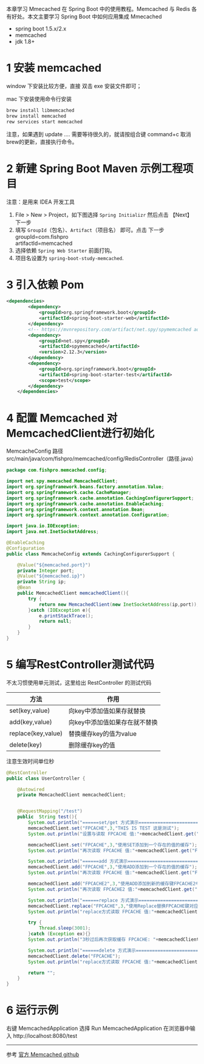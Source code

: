 本章学习 Mmecached 在 Spring Boot 中的使用教程。Memcached 与 Redis 各有好处。本文主要学习 Spring Boot 中如何应用集成 Mmecached

- spring boot 1.5.x/2.x
- memcached
- jdk 1.8+

# 1 安装 memcached
window 下安装比较方便，直接 双击 exe 安装文件即可；

mac 下安装使用命令行安装
```bash
brew install libmemcached
brew install memcached
rew services start memcached
```
注意，如果遇到 update .... 需要等待很久的，就请按组合键 command+c 取消brew的更新，直接执行命令。

# 2 新建 Spring Boot Maven 示例工程项目 
注意：是用来 IDEA 开发工具
1. File > New > Project，如下图选择 `Spring Initializr` 然后点击 【Next】下一步
2. 填写 `GroupId`（包名）、`Artifact`（项目名） 即可。点击 下一步
    groupId=com.fishpro   
    artifactId=memcached
3. 选择依赖 `Spring Web Starter` 前面打钩。
4. 项目名设置为 `spring-boot-study-memcached`.

# 3 引入依赖 Pom
```xml
<dependencies>
        <dependency>
            <groupId>org.springframework.boot</groupId>
            <artifactId>spring-boot-starter-web</artifactId>
        </dependency>
        <!-- https://mvnrepository.com/artifact/net.spy/spymemcached add by fishpro at 2019-08-07-->
        <dependency>
            <groupId>net.spy</groupId>
            <artifactId>spymemcached</artifactId>
            <version>2.12.3</version>
        </dependency>
        <dependency>
            <groupId>org.springframework.boot</groupId>
            <artifactId>spring-boot-starter-test</artifactId>
            <scope>test</scope>
        </dependency>
    </dependencies>
```

# 4 配置 Memcached 对 MemcachedClient进行初始化
MemcacheConfig 路径 src/main/java/com/fishpro/memcached/config/RedisController（路径.java）
```java
package com.fishpro.memcached.config;

import net.spy.memcached.MemcachedClient;
import org.springframework.beans.factory.annotation.Value;
import org.springframework.cache.CacheManager;
import org.springframework.cache.annotation.CachingConfigurerSupport;
import org.springframework.cache.annotation.EnableCaching;
import org.springframework.context.annotation.Bean;
import org.springframework.context.annotation.Configuration;

import java.io.IOException;
import java.net.InetSocketAddress;

@EnableCaching
@Configuration
public class MemcacheConfig extends CachingConfigurerSupport {

    @Value("${memcached.port}")
    private Integer port;
    @Value("${memcached.ip}")
    private String ip;
    @Bean
    public MemcachedClient memcachedClient(){
        try {
            return new MemcachedClient(new InetSocketAddress(ip,port));
        }catch (IOException e){
            e.printStackTrace();
            return null;
        }
    }
}

```

# 5 编写RestController测试代码
不太习惯使用单元测试，这里给出 RestController 的测试代码

|方法|作用|
|---|---|
|set(key,value)|向key中添加值如果存就替换|
|add(key,value)|向key中添加值如果存在就不替换|
|replace(key,value)|替换缓存key的值为value|
|delete(key)|删除缓存key的值|

注意生效时间单位秒

```java
@RestController
public class UserController {

    @Autowired
    private MemcachedClient memcachedClient;


    @RequestMapping("/test")
    public  String test(){
        System.out.println("======set/get 方式演示===============================");
        memcachedClient.set("FPCACHE",3,"THIS IS TEST 这是测试");
        System.out.println("设置与读取 FPCACHE 值:"+memcachedClient.get("FPCACHE"));

        memcachedClient.set("FPCACHE",3,"使用SET添加到一个存在的值的缓存");
        System.out.println("再次读取 FPCACHE 值:"+memcachedClient.get("FPCACHE"));

        System.out.println("======add 方式演示===============================");
        memcachedClient.add("FPCACHE",3,"使用ADD添加到一个存在的值的缓存");
        System.out.println("再次读取 FPCACHE 值:"+memcachedClient.get("FPCACHE"));

        memcachedClient.add("FPCACHE2",3,"使用ADD添加到新的缓存键FPCACHE2中");
        System.out.println("再次读取 FPCACHE2 值:"+memcachedClient.get("FPCACHE2"));

        System.out.println("======replace 方式演示===============================");
        memcachedClient.replace("FPCACHE",3,"使用Replace替换FPCACHE键对应的缓存值");
        System.out.println("replace方式读取 FPCACHE 值:"+memcachedClient.get("FPCACHE"));

        try {
            Thread.sleep(3001);
        }catch (Exception ex){}
        System.out.println("3秒过后再次获取缓存 FPCACHE: "+memcachedClient.get("FPCACHE"));

        System.out.println("======delete 方式演示===============================");
        memcachedClient.delete("FPCACHE");
        System.out.println("replace方式读取 FPCACHE 值:"+memcachedClient.get("FPCACHE"));

        return "";
    }
}


```

# 6 运行示例

右键 MemcachedApplication 选择 Run MemcachedApplication 在浏览器中输入 http://localhost:8080/test


----
参考
[官方 Memcached github](https://github.com/memcached/memcached)